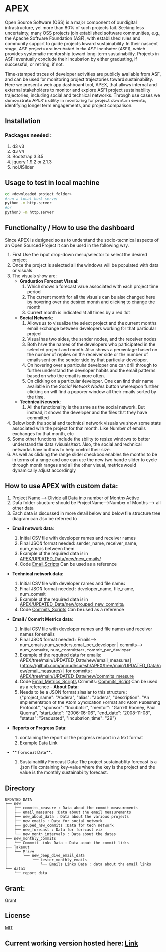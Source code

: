 # APEX

Open Source Software (OSS) is a major component of our digital infrastructure, yet more than 80% of such projects fail. Seeking less uncertainty, many OSS projects join established software communities, e.g., the Apache Software Foundation (ASF), with established rules and community support to guide projects toward sustainability. In their nascent stage, ASF projects are incubated in the ASF incubator (ASFI), which provides systematic mentorship toward long-term sustainability. Projects in ASFI eventually conclude their incubation by either graduating, if successful, or retiring, if not.

Time-stamped traces of developer activities are publicly available from ASF, and can be used for monitoring project trajectories toward sustainability. Here we present a web app dashboard tool, APEX, that allows internal and external stakeholders to monitor and explore ASFI project sustainability trajectories, including social and technical networks. Through use cases we demonstrate APEX's utility in monitoring for project downturn events, identifying longer term engagements, and project comparison.

## Installation

### Packages needed :
1. d3 v3
2. d3 v4
3. Bootstrap 3.3.5
4. jquery 1.9.2 or 2.1.3
5. noUiSlider 

## Usage to test in local machine 

```bash
cd <downloaded project folder>
#run a local host server
python -m http.server
#or
python3 -m http.server
```

## Functionality / How to use the dashboard
Since APEX is designed so as to understand the socio-technical aspects of an Open Sourced Project it can be used in the following way.
1. First Use the input drop-down menu/selector to select the desired project
2. Once the project is selected all the windows will be populated with data or visuals 
3. The visuals show are:
   - **Graduation Forecast Visual**: 
       1. Which shows a forecast value associated with each project time period. 
       2. The current month for all the visuals can be also changed here by hovering over the desired month and clicking to change the month
       3. Current month is indicated at all times by a red dot 
   - **Social Network**:
       1. Allows us to visualize the select project and the current months email exchange between developers working for that particular project 
       2. Visual has two sides, the sender nodes, and the receiver nodes
       3. Both have the names of the developers who participated in the selected project and month. Also shows a percentage based on the number of replies on the receiver side or the number of emails sent on the sender side by that particular developer.
       4. On hovering over a particular developer one can drill through to further understand the developer habits and the email patterns based on who the email is more often.
       5. On clicking on a particular developer. One can find their name available in the *Social Network Nodes* button whereupon further clicking on will find a popover window all their emails sorted by the time.
   - **Technical Network**:
       1. All the functionality is the same as the social network. But instead, it shows the developer and the files that they have committed 
4. Below both the social and technical network visuals we show some stats associated with the project for that month. Like Number of emails exchanges for that month, etc 
5. Some other functions include the ability to resize windows to better understand the data /visuals/text. Also, the social and technical networks have buttons to help control their size.
6. As well as clicking the range slider checkbox enables the months to be in terms of a range and one can use the new two handle slider to cycle through month ranges and all the other visual, metrics would dynamically adjust accordingly  

## How to use APEX with custom data:
1. Project Name --> Divide all Data into number of Months Active 
2. Data folder structure should be ProjectName-->Number of Months --> all other data
3. Each data is discussed in more detail below and below file structure tree diagram can also be referred to
  - **Email network data**: 
       1. Initial CSV file with developer names and receiver names
       2. Final JSON format needed: sender_name, receiver_name, num_emails between them 
       4. Example of the required data is in [APEX/UPDATED_Data/new/new_emails/](https://github.com/anirudhsuresh/APEX/tree/main/UPDATED_Data/new/new_emails)
       5. Code [Email_Scripts](https://github.com/anirudhsuresh/APEX/blob/main/emails_data_script.ipynb) Can be used as a reference
  - **Technical network data**: 
       1. Initial CSV file with developer names and file names
       2. Final JSON format needed : developer_name, file_name, num_commit
       4. Example of the required data is in [APEX/UPDATED_Data/new/grouped_new_commits/](https://github.com/anirudhsuresh/APEX/tree/main/UPDATED_Data/new/grouped_new_commits)
       5. Code [Commits_Scripts](https://github.com/anirudhsuresh/APEX/blob/main/Commits_script.ipynb) Can be used as a reference
 
   - **Email / Commit Metrics data**: 
       1. Initial CSV file with developer names and file names and receiver names for emails 
       2. Final JSON format needed : Emails--> num_emails,num_senders,email_per_developer | commits--> num_commits, num_committers ,commit_per_devloper
       4. Example of the required data for emails: APEX/tree/main/UPDATED_Data/new/email_measures](https://github.com/anirudhsuresh/APEX/tree/main/UPDATED_Data/new/email_measures) | for commits : [APEX/tree/main/UPDATED_Data/new/commits_measure](https://github.com/anirudhsuresh/APEX/tree/main/UPDATED_Data/new/commits_measure)
       5. Code [Email_Metrics_Scripts](https://github.com/anirudhsuresh/APEX/blob/main/measures_for_emails_.ipynb)  Commits: [Commits_Script](https://github.com/anirudhsuresh/APEX/blob/main/Commits_Measures_.ipynb)
       Can be used as a reference
    - **About Data**:
       1.  Needs to be a JSON format simalar to this structure : {"project_name": "Abdera", "alias": "abdera", "description": "An implementation of the Atom Syndication Format and Atom Publishing Protocol.", "sponsor": "Incubator", "mentor": "Garrett Rooney, Paul Querna", "start_date": "2006-06-06", "end_date": "2008-11-08", "status": "Graduated", "incubation_time": "29"}
- **Reports or Progress Data**:
   1. containing the report or the progress resport in a text format
   2. Example Data [Link](https://github.com/anirudhsuresh/APEX/blob/main/data1/1/0.txt)
- ** Forecast Data**:
   1. Sustainability Forecast Data: The project sustainability forecast is a .json file containing key-value where the key is the project and the value is the monthly sustainability forecast.

## Directory
```
UPDATED DATA
├── new
│   ├── commits_measure : Data about the commit measurements
│   ├── email_measures :Data about the email measurements
│   ├── new_about_data : Data about the various projects
│   ├── new_emails : Data for social network
│   ├── gouped_new_commits :Data for tech network 
│   ├── new_forecast : Data for forecast viz
│   └── new_month_intervals : Data about the dates
├── new_monthly_commits
│   └── Commmit Links Data : Data about the commit links
├── Takeout
│   └── Drive
│       └── new_deep_dive_email_data
│           └── tester_monthly_emails
│               └── Emails Links Data : data about the email links
└── data1
    └── report data

```

## Grant:
[Grant](https://nsf.gov/awardsearch/showAward?AWD_ID=2020751)
## License
[MIT](https://choosealicense.com/licenses/mit/)

## Current working version hosted here: [Link](https://anirudhsuresh.github.io/APEX/)

